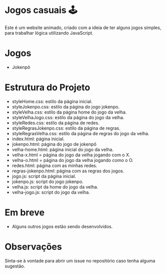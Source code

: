 # Jogos casuais 🕹️
Este é um website animado, criado com a ideia de ter alguns jogos simples, para trabalhar lógica utilizando JavaScript.

# Jogos
* Jokenpô

# Estrutura do Projeto
* styleHome.css: estilo da página inicial.
* styleJokenpo.css: estilo da página do jogo jokenpo.
* styleVelha.css: estilo da página home do jogo da velha.
* styleVelhaJogo.css: estilo da página do jogo da velha.
* styleRedes.css: estilo da página de redes.
* styleRegrasJokenpo.css: estilo da página de regras.
* styleRegrasVelha.css: estilo da página de regras do jogo da velha.
* index.html: página inicial.
* jokenpo.html: página do jogo de jokenpô
* velha-home.html: página inicial do jogo da velha.
* velha-x.html = página do jogo da velha jogando com o X.
* velha-o.html = página do jogo da velha jogando como o O.
* redes.html: página com as minhas redes.
* regras-jokenpo.html: página com as regras dos jogos.
* jogo.js: script da página inicial.
* jokenpo.js: script do jogo jokenpo.
* velha.js: script da home do jogo da velha.
* velha-jogo.js: script do jogo da velha.

# Em breve
- Alguns outros jogos estão sendo desenvolvidos.



# Observações
Sinta-se à vontade para abrir um issue no repositório caso tenha alguma sugestão.




